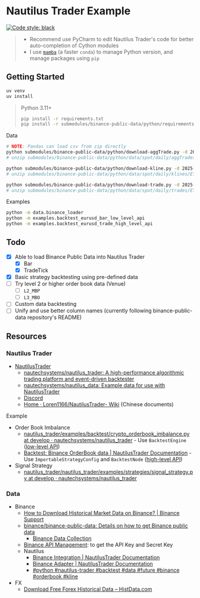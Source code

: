 # Nautilus Trader Example

[![Code style: black](https://img.shields.io/badge/code%20style-black-000000.svg)](https://github.com/psf/black)

> - Recommend use PyCharm to edit Nautilus Trader's code for better auto-completion of Cython modules
> - I use [`mamba`](https://github.com/mamba-org/mamba) (a faster `conda`) to manage Python version, and manage packages using `pip`

## Getting Started

```bash
uv venv
uv install
```

> Python 3.11+
>
> ```bash
> pip install -r requirements.txt
> pip install -r submodules/binance-public-data/python/requirements.txt
> ```

Data

```bash
# NOTE: Pandas can load csv from zip directly
python submodules/binance-public-data/python/download-aggTrade.py -d 2025-01-01 -s ETHUSDT -t spot
# unzip submodules/binance-public-data/python/data/spot/daily/aggTrades/ETHUSDT/ETHUSDT-aggTrades-2025-01-01.zip -d submodules/binance-public-data/python/data/spot/daily/aggTrades/ETHUSDT/

python submodules/binance-public-data/python/download-kline.py -d 2025-01-01 -s ETHUSDT -t spot -i 1s
# unzip submodules/binance-public-data/python/data/spot/daily/klines/ETHUSDT/1s/ETHUSDT-1s-2025-01-01.zip -d submodules/binance-public-data/python/data/spot/daily/klines/ETHUSDT/1s/

python submodules/binance-public-data/python/download-trade.py -d 2025-01-01 -s ETHUSDT -t spot
# unzip submodules/binance-public-data/python/data/spot/daily/trades/ETHUSDT/ETHUSDT-trades-2025-01-01.zip -d submodules/binance-public-data/python/data/spot/daily/trades/ETHUSDT/
```

Examples

```bash
python -m data.binance_loader
python -m examples.backtest_eurusd_bar_low_level_api
python -m examples.backtest_eurusd_trade_high_level_api
```

## Todo

- [X] Able to load Binance Public Data into Nautilus Trader
  - [X] Bar
  - [X] TradeTick
- [X] Basic strategy backtesting using pre-defined data
- [ ] Try level 2 or higher order book data (Venue)
  - [ ] `L2_MBP`
  - [ ] `L3_MBO`
- [ ] Custom data backtesting
- [ ] Unify and use better column names (currently following binance-public-data repository's README)

## Resources

### Nautilus Trader

- [NautilusTrader](https://nautilustrader.io/)
  - [nautechsystems/nautilus_trader: A high-performance algorithmic trading platform and event-driven backtester](https://github.com/nautechsystems/nautilus_trader)
  - [nautechsystems/nautilus_data: Example data for use with NautilusTrader](https://github.com/nautechsystems/nautilus_data/)
  - [Discord](https://discord.com/invite/AUWVs3XaCS)
  - [Home · Loren1166/NautilusTrader- Wiki](https://github.com/Loren1166/NautilusTrader-/wiki) (Chinese documents)

Example

- Order Book Imbalance
  - [nautilus_trader/examples/backtest/crypto_orderbook_imbalance.py at develop · nautechsystems/nautilus_trader](https://github.com/nautechsystems/nautilus_trader/blob/develop/examples/backtest/crypto_orderbook_imbalance.py) - Use `BacktestEngine` ([low-level API](https://nautilustrader.io/docs/latest/getting_started/backtest_low_level/))
  - [Backtest: Binance OrderBook data | NautilusTrader Documentation](https://nautilustrader.io/docs/latest/tutorials/backtest_binance_orderbook) - Use `ImportableStrategyConfig` and `BacktestNode` ([high-level API](https://nautilustrader.io/docs/latest/getting_started/backtest_high_level/))
- Signal Strategy
  - [nautilus_trader/nautilus_trader/examples/strategies/signal_strategy.py at develop · nautechsystems/nautilus_trader](https://github.com/nautechsystems/nautilus_trader/blob/develop/nautilus_trader/examples/strategies/signal_strategy.py)

### Data

- Binance
  - [How to Download Historical Market Data on Binance? | Binance Support](https://www.binance.com/en/support/faq/how-to-download-historical-market-data-on-binance-5810ae42176b4770b880ce1f14932262)
  - [binance/binance-public-data: Details on how to get Binance public data](https://github.com/binance/binance-public-data)
    - [Binance Data Collection](https://data.binance.vision/?prefix=data/spot/daily/trades/BTCUSDT/)
  - [Binance API Management](https://www.binance.com/en/my/settings/api-management): to get the API Key and Secret Key
  - Nautilus
    - [Binance Integration | NautilusTrader Documentation](https://nautilustrader.io/docs/latest/integrations/binance)
    - [Binance Adapter | NautilusTrader Documentation](https://nautilustrader.io/docs/latest/api_reference/adapters/binance/)
    - [#python #nautilus-trader #backtest #data #future #binance #orderbook #kline](https://gist.github.com/seongs1024/237ed08e9dae5b55bdd5c7a320c9c477)
- FX
  - [Download Free Forex Historical Data – HistData.com](https://www.histdata.com/download-free-forex-historical-data/?/ascii/tick-data-quotes/)
